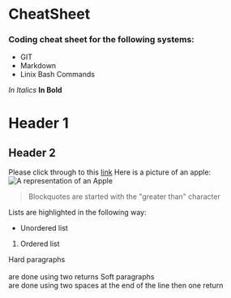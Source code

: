 # CheatSheet
### Coding cheat sheet for the following systems:

* GIT
* Markdown
* Linix Bash Commands


_In Italics_
**In Bold**
# Header 1
## Header 2
Please click through to this [link](www.github.com)
Here is a picture of an apple: ![A representation of an Apple](https://bit.ly/2IF3Rlm)
>Blockquotes are started with the "greater than" character

Lists are highlighted in the following way:
* Unordered list
1. Ordered list

Hard paragraphs<br><br>are done using two returns
Soft paragraphs<br>are done using two spaces at the end of the line then one return
<ul>
